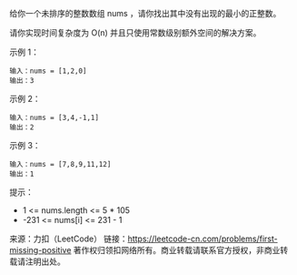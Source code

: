 给你一个未排序的整数数组 nums ，请你找出其中没有出现的最小的正整数。

请你实现时间复杂度为 O(n) 并且只使用常数级别额外空间的解决方案。
 

示例 1：

```
输入：nums = [1,2,0]
输出：3
```

示例 2：

```
输入：nums = [3,4,-1,1]
输出：2
```

示例 3：

```
输入：nums = [7,8,9,11,12]
输出：1
```


提示：

- 1 <= nums.length <= 5 * 105
- -231 <= nums[i] <= 231 - 1


来源：力扣（LeetCode）
链接：https://leetcode-cn.com/problems/first-missing-positive
著作权归领扣网络所有。商业转载请联系官方授权，非商业转载请注明出处。